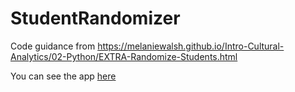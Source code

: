 # StudentRandomizer

Code guidance from https://melaniewalsh.github.io/Intro-Cultural-Analytics/02-Python/EXTRA-Randomize-Students.html

You can see the app [here](https://averadba-studentrandomizer-student-randomizer-eupiv5.streamlitapp.com/)
